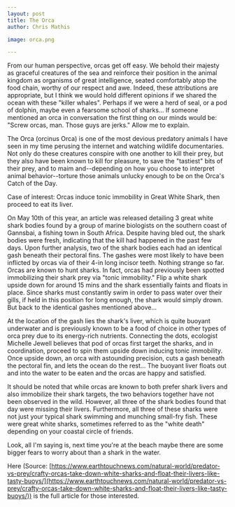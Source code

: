 ```yaml
---
layout: post
title: The Orca
author: Chris Mathis

image: orca.png

---
```


From our human perspective, orcas get off easy. We behold their majesty as graceful creatures of the sea and reinforce their position in the animal kingdom as organisms of great intelligence, seated comfortably atop the food chain, worthy of our respect and awe. Indeed, these attributions are appropriate, but I think we would hold different opinions if we shared the ocean with these "killer whales". Perhaps if we were a herd of seal, or a pod of dolphin, maybe even a fearsome school of sharks... If someone mentioned an orca in conversation the first thing on our minds would be: "Screw orcas, man. Those guys are jerks." Allow me to explain.


The Orca (orcinus Orca) is one of the most devious predatory animals I have seen in my time perusing the internet and watching wildlife documentaries. Not only do these creatures conspire with one another to kill their prey, but they also have been known to kill for pleasure, to save the "tastiest" bits of their prey, and to maim and--depending on how you choose to interpret animal behavior--torture those animals unlucky enough to be on the Orca's Catch of the Day.

Case of interest: Orcas induce tonic immobility in Great White Shark, then proceed to eat its liver.

On May 10th of this year, an article was released detailing 3 great white shark bodies found by a group of marine biologists on the southern coast of Gannsbai, a fishing town in South Africa. Despite having bled out, the shark bodies were fresh, indicating that the kill had happened in the past few days. Upon further analysis, two of the shark bodies each had an identical gash beneath their pectoral fins. The gashes were most likely to have been inflicted by orcas via of their 4-in long incisor teeth. Nothing strange so far. Orcas are known to hunt sharks. In fact, orcas had previously been spotted immobilizing their shark prey via "tonic immobility." Flip a white shark upside down for around 15 mins and the shark essentially faints and floats in place. Since sharks must constantly swim in order to pass water over their gills, if held in this position for long enough, the shark would simply drown. But back to the identical gashes mentioned above...

At the location of the gash lies the shark's liver, which is quite buoyant underwater and is previously known to be a food of choice in other types of orca prey due to its energy-rich nutrients. Connecting the dots, ecologist Michelle Jewell believes that pod of orcas first target the sharks, and in coordination, proceed to spin them upside down inducing tonic immobility. Once upside down, an orca with astounding precision, cuts a gash beneath the pectoral fin, and lets the ocean do the rest... The buoyant liver floats out and into the water to be eaten and the orcas are happy and satisfied.

It should be noted that while orcas are known to both prefer shark livers and also immobilize their shark targets, the two behaviors together have not been observed in the wild. However, all three of the shark bodies found that day were missing their livers. Furthermore, all three of these sharks were not just your typical shark swimming and munching small-fry fish. These were great white sharks, sometimes referred to as the "white death" depending on your coastal circle of friends.

Look, all I'm saying is, next time you're at the beach maybe there are some bigger fears to worry about than a shark in the water.

Here (Source: [https://www.earthtouchnews.com/natural-world/predator-vs-prey/crafty-orcas-take-down-white-sharks-and-float-their-livers-like-tasty-buoys/](https://www.earthtouchnews.com/natural-world/predator-vs-prey/crafty-orcas-take-down-white-sharks-and-float-their-livers-like-tasty-buoys/)) is the full article for those interested.
